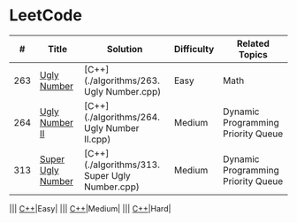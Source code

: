 LeetCode
========

| # | Title | Solution | Difficulty | Related Topics |
|---| ----- | -------- | ---------- | -------------- |
|263|[Ugly Number](https://leetcode.com/problems/ugly-number/)| [C++](./algorithms/263. Ugly Number.cpp)|Easy|Math
|264|[Ugly Number II](https://leetcode.com/problems/ugly-number-ii/)| [C++](./algorithms/264. Ugly Number II.cpp)|Medium|Dynamic Programming Priority Queue
|313|[Super Ugly Number](https://leetcode.com/problems/ugly-number-ii/description/)| [C++](./algorithms/313. Super Ugly Number.cpp)|Medium|Dynamic Programming Priority Queue


||[]()| [C++](./algorithms/)|Easy|
||[]()| [C++](./algorithms/)|Medium|
||[]()| [C++](./algorithms/)|Hard|
